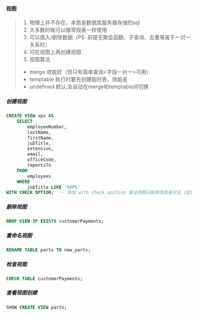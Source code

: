 #### 视图
> 1. 物理上并不存在，本质是数据库服务器存储的sql
> 2. 大多数时候可以像常规表一样使用
> 3. 可以插入/删除数据（PS: 前提无聚会函数、子查询、去重等属于一对一关系时）
> 4. 可在视图上再创建视图
> 5. 视图算法
> * merge 效能好（但只有简单查询<字段一对一>可用）
> * temptable 执行时要先创建临时表，效能差
> * undefined 默认,会自动在merge和temptable间切换 


##### 创建视图
```sql
CREATE VIEW vps AS
    SELECT
        employeeNumber,
        lastName,
        firstName,
        jobTitle,
        extension,
        email,
        officeCode,
        reportsTo
    FROM
        employees
    WHERE
        jobTitle LIKE '%VP%'
WITH CHECK OPTION;  -- 添加 with check opition 保证视图只能修改自身可见（这里即 jobTitle 匹配vp）的数据 
```


##### 删除视图
```sql
DROP VIEW IF EXISTS customerPayments;
```


##### 重命名视图
```sql
RENAME TABLE parts TO new_parts;
```


##### 检查视图
```sql
CHECK TABLE customerPayments;
```


##### 查看视图创建
```sql
SHOW CREATE VIEW parts;
```
